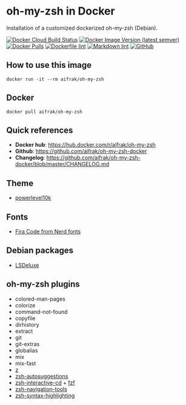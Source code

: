 # oh-my-zsh in Docker

Installation of a customized dockerized oh-my-zsh (Debian).

[![Docker Cloud Build Status](https://img.shields.io/docker/cloud/build/aifrak/oh-my-zsh)](https://hub.docker.com/r/aifrak/oh-my-zsh/builds)
[![Docker Image Version (latest semver)](https://img.shields.io/docker/v/aifrak/oh-my-zsh?color=orange&sort=semver)](https://hub.docker.com/r/aifrak/oh-my-zsh/tags)
[![Docker Pulls](https://img.shields.io/docker/pulls/aifrak/oh-my-zsh?color=yellow)](https://hub.docker.com/r/aifrak/oh-my-zsh/)
[![Dockerfile lint](https://github.com/aifrak/oh-my-zsh-docker/actions/workflows/dockerfile-lint.yml/badge.svg)](https://github.com/aifrak/oh-my-zsh-docker/actions/workflows/dockerfile-lint.yml)
[![Markdown lint](https://github.com/aifrak/oh-my-zsh-docker/actions/workflows/markdown-lint.yml/badge.svg)](https://github.com/aifrak/oh-my-zsh-docker/actions/workflows/markdown-lint.yml)
[![GitHub](https://img.shields.io/github/license/aifrak/oh-my-zsh-docker?color=blue)](https://github.com/aifrak/oh-my-zsh-docker/blob/master/LICENSE)

## How to use this image

```shell
docker run -it --rm aifrak/oh-my-zsh
```

## Docker

```shell
docker pull aifrak/oh-my-zsh
```

## Quick references

- **Docker hub**: <https://hub.docker.com/r/aifrak/oh-my-zsh>
- **Github**: <https://github.com/aifrak/oh-my-zsh-docker>
- **Changelog**: <https://github.com/aifrak/oh-my-zsh-docker/blob/master/CHANGELOG.md>

## Theme

- [powerlevel10k](https://github.com/romkatv/powerlevel10k)

## Fonts

- [Fira Code from Nerd fonts](https://github.com/ryanoasis/nerd-fonts/tree/master/patched-fonts/FiraCode)

## Debian packages

- [LSDeluxe](https://github.com/Peltoche/lsd)

## oh-my-zsh plugins

- colored-man-pages
- colorize
- command-not-found
- copyfile
- dirhistory
- extract
- git
- git-extras
- globalias
- mix
- mix-fast
- [z](https://github.com/agkozak/zsh-z)
- [zsh-autosuggestions](https://github.com/zsh-users/zsh-autosuggestions)
- [zsh-interactive-cd](https://github.com/changyuheng/zsh-interactive-cd) + [fzf](https://github.com/junegunn/fzf)
- [zsh-navigation-tools](https://github.com/psprint/zsh-navigation-tools)
- [zsh-syntax-highlighting](https://github.com/zsh-users/zsh-syntax-highlighting)
